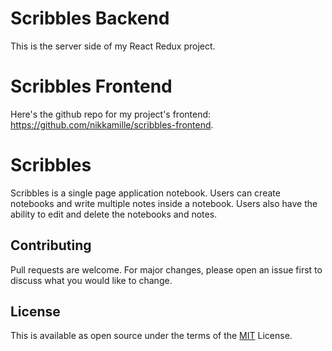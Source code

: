 # Scribbles Backend

This is the server side of my React Redux project.

# Scribbles Frontend
Here's the github repo for my project's frontend: https://github.com/nikkamille/scribbles-frontend.

# Scribbles

Scribbles is a single page application notebook. Users can create notebooks and write multiple notes inside a notebook. Users also have the ability to edit and delete the notebooks and notes.

## Contributing

Pull requests are welcome. For major changes, please open an issue first to discuss what you would like to change.

## License
This is available as open source under the terms of the [MIT](https://choosealicense.com/licenses/mit/) License.